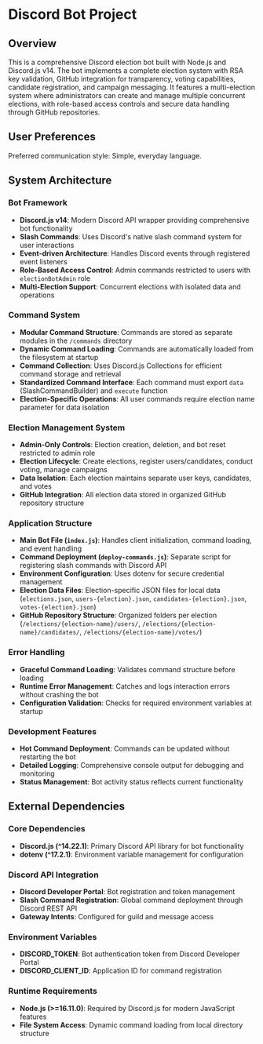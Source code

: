 # Discord Bot Project

## Overview

This is a comprehensive Discord election bot built with Node.js and Discord.js v14. The bot implements a complete election system with RSA key validation, GitHub integration for transparency, voting capabilities, candidate registration, and campaign messaging. It features a multi-election system where administrators can create and manage multiple concurrent elections, with role-based access controls and secure data handling through GitHub repositories.

## User Preferences

Preferred communication style: Simple, everyday language.

## System Architecture

### Bot Framework
- **Discord.js v14**: Modern Discord API wrapper providing comprehensive bot functionality
- **Slash Commands**: Uses Discord's native slash command system for user interactions
- **Event-driven Architecture**: Handles Discord events through registered event listeners
- **Role-Based Access Control**: Admin commands restricted to users with `electionBotAdmin` role
- **Multi-Election Support**: Concurrent elections with isolated data and operations

### Command System
- **Modular Command Structure**: Commands are stored as separate modules in the `/commands` directory
- **Dynamic Command Loading**: Commands are automatically loaded from the filesystem at startup
- **Command Collection**: Uses Discord.js Collections for efficient command storage and retrieval
- **Standardized Command Interface**: Each command must export `data` (SlashCommandBuilder) and `execute` function
- **Election-Specific Operations**: All user commands require election name parameter for data isolation

### Election Management System
- **Admin-Only Controls**: Election creation, deletion, and bot reset restricted to admin role
- **Election Lifecycle**: Create elections, register users/candidates, conduct voting, manage campaigns
- **Data Isolation**: Each election maintains separate user keys, candidates, and votes
- **GitHub Integration**: All election data stored in organized GitHub repository structure

### Application Structure
- **Main Bot File (`index.js`)**: Handles client initialization, command loading, and event handling
- **Command Deployment (`deploy-commands.js`)**: Separate script for registering slash commands with Discord API
- **Environment Configuration**: Uses dotenv for secure credential management
- **Election Data Files**: Election-specific JSON files for local data (`elections.json`, `users-{election}.json`, `candidates-{election}.json`, `votes-{election}.json`)
- **GitHub Repository Structure**: Organized folders per election (`/elections/{election-name}/users/`, `/elections/{election-name}/candidates/`, `/elections/{election-name}/votes/`)

### Error Handling
- **Graceful Command Loading**: Validates command structure before loading
- **Runtime Error Management**: Catches and logs interaction errors without crashing the bot
- **Configuration Validation**: Checks for required environment variables at startup

### Development Features
- **Hot Command Deployment**: Commands can be updated without restarting the bot
- **Detailed Logging**: Comprehensive console output for debugging and monitoring
- **Status Management**: Bot activity status reflects current functionality

## External Dependencies

### Core Dependencies
- **Discord.js (^14.22.1)**: Primary Discord API library for bot functionality
- **dotenv (^17.2.1)**: Environment variable management for configuration

### Discord API Integration
- **Discord Developer Portal**: Bot registration and token management
- **Slash Command Registration**: Global command deployment through Discord REST API
- **Gateway Intents**: Configured for guild and message access

### Environment Variables
- **DISCORD_TOKEN**: Bot authentication token from Discord Developer Portal
- **DISCORD_CLIENT_ID**: Application ID for command registration

### Runtime Requirements
- **Node.js (>=16.11.0)**: Required by Discord.js for modern JavaScript features
- **File System Access**: Dynamic command loading from local directory structure
